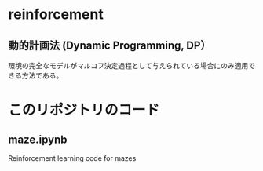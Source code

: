 # reinforcement

## 動的計画法 (Dynamic Programming, DP）


環境の完全なモデルがマルコフ決定過程として与えられている場合にのみ適用できる方法である。


# このリポジトリのコード

## maze.ipynb
Reinforcement learning code for mazes
